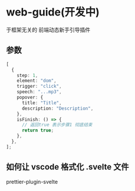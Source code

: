 # web-guide(开发中)

于框架无关的 前端动态新手引导插件

## 参数

```ts
[
  {
    step: 1,
    element: "dom",
    trigger: "click",
    speech: "...mp3",
    popover: {
      title: "Title",
      description: "Description",
    },
    isFinish: () => {
      // 返回true 表示步骤1 彻底结束
      return true;
    },
  },
];
```

## 如何让 vscode 格式化 .svelte 文件

prettier-plugin-svelte
